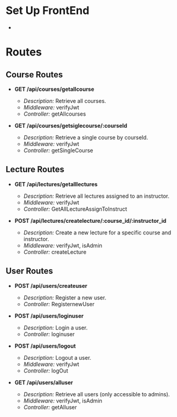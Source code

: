 # Set Up FrontEnd

-

# Routes

## Course Routes

- **GET /api/courses/getallcourse**

  - _Description:_ Retrieve all courses.
  - _Middleware:_ verifyJwt
  - _Controller:_ getAllcourses

- **GET /api/courses/getsiglecourse/:courseId**
  - _Description:_ Retrieve a single course by courseId.
  - _Middleware:_ verifyJwt
  - _Controller:_ getSingleCourse

## Lecture Routes

- **GET /api/lectures/getalllectures**

  - _Description:_ Retrieve all lectures assigned to an instructor.
  - _Middleware:_ verifyJwt
  - _Controller:_ GetAllLectureAssignToInstruct

- **POST /api/lectures/createlecture/:course_id/:instructor_id**
  - _Description:_ Create a new lecture for a specific course and instructor.
  - _Middleware:_ verifyJwt, isAdmin
  - _Controller:_ createLecture

## User Routes

- **POST /api/users/createuser**

  - _Description:_ Register a new user.
  - _Controller:_ RegisternewUser

- **POST /api/users/loginuser**

  - _Description:_ Login a user.
  - _Controller:_ loginuser

- **POST /api/users/logout**

  - _Description:_ Logout a user.
  - _Middleware:_ verifyJwt
  - _Controller:_ logOut

- **GET /api/users/alluser**
  - _Description:_ Retrieve all users (only accessible to admins).
  - _Middleware:_ verifyJwt, isAdmin
  - _Controller:_ getAlluser
